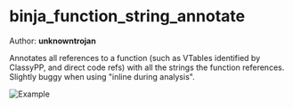 # binja_function_string_annotate

Author: **unknowntrojan**

Annotates all references to a function (such as VTables identified by ClassyPP, and direct code refs) with all the strings the function references.
Slightly buggy when using "inline during analysis".

![Example](https://i.imgur.com/F4vm3Dc.png)
